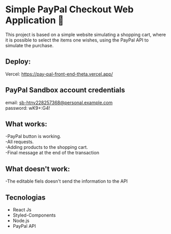 # Simple PayPal Checkout Web Application 🚀

This project is based on a simple website simulating a shopping cart, where it is possible to select the items one wishes, using the PayPal API to simulate the purchase.

## Deploy:
Vercel: https://pay-pal-front-end-theta.vercel.app/

## PayPal Sandbox account credentials
email: sb-htnv228257368@personal.example.com <br/>
password: wK9+:G4!

## What works:
-PayPal button is working. <br/>
-All requests. <br/>
-Adding products to the shopping cart. <br/>
-Final message at the end of the transaction <br/>

## What doesn't work:
-The editable fiels doesn't send the information to the API

## Tecnologias
- React Js <br/>
- Styled-Components <br/>
- Node.js <br/>
- PayPal API <br/>
